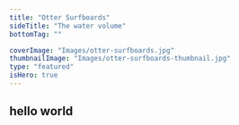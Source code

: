 ```yaml
---
title: "Otter Surfboards"
sideTitle: "The water volume"
bottomTag: ""

coverImage: "Images/otter-surfboards.jpg"
thumbnailImage: "Images/otter-surfboards-thumbnail.jpg"
type: "featured"
isHero: true
---
```


## hello world
